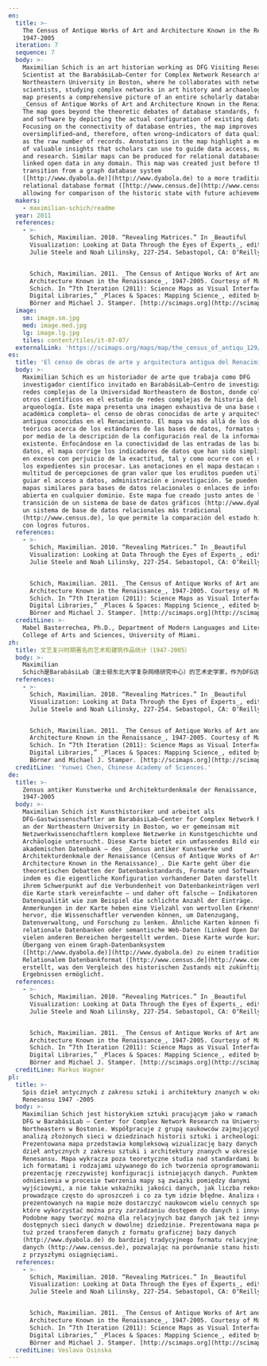 ```yaml
---
en:
  title: >-
    The Census of Antique Works of Art and Architecture Known in the Renaissance
    1947-2005
  iteration: 7
  sequence: 7
  body: >-
    Maximilian Schich is an art historian working as DFG Visiting Research
    Scientist at the BarabásiLab—Center for Complex Network Research at
    Northeastern University in Boston, where he collaborates with network
    scientists, studying complex networks in art history and archaeology. This
    map presents a comprehensive picture of an entire scholarly database—the
    _Census of Antique Works of Art and Architecture Known in the Renaissance_.
    The map goes beyond the theoretic debates of database standards, formats,
    and software by depicting the actual configuration of existing data.
    Focusing on the connectivity of database entries, the map improves
    oversimplified—and, therefore, often wrong—indicators of data quality such
    as the raw number of records. Annotations in the map highlight a multitude
    of valuable insights that scholars can use to guide data access, management,
    and research. Similar maps can be produced for relational databases or
    linked open data in any domain. This map was created just before the
    transition from a graph database system
    ([http://www.dyabola.de)](http://www.dyabola.de) to a more traditional
    relational database format ([http://www.census.de](http://www.census.de)),
    allowing for comparison of the historic state with future achievements.
  makers:
    - maximilian-schich/readme
  year: 2011
  references:
    - >-
      Schich, Maximilian. 2010. “Revealing Matrices.” In _Beautiful
      Visualization: Looking at Data Through the Eyes of Experts_, edited by
      Julie Steele and Noah Lilinsky, 227-254. Sebastopol, CA: O‘Reilly.


      Schich, Maximilian. 2011. _The Census of Antique Works of Art and
      Architecture Known in the Renaissance_, 1947-2005. Courtesy of Maximilian
      Schich. In “7th Iteration (2011): Science Maps as Visual Interfaces to
      Digital Libraries,” _Places & Spaces: Mapping Science_, edited by Katy
      Börner and Michael J. Stamper. [http://scimaps.org](http://scimaps.org).
  image:
    sm: image.sm.jpg
    med: image.med.jpg
    lg: image.lg.jpg
    tiles: content/tiles/it-07-07/
  externalLink: 'https://scimaps.org/maps/map/the_census_of_antiqu_129/detail'
es:
  title: 'El censo de obras de arte y arquitectura antigua del Renacimiento, 1947-2005'
  body: >-
    Maximilian Schich es un historiador de arte que trabaja como DFG
    investigador científico invitado en BarabásiLab—Centro de investigación de
    redes complejas de la Universidad Northeastern de Boston, donde colabora con
    otros científicos en el estudio de redes complejas de historia del arte y
    arqueología. Este mapa presenta una imagen exhaustiva de una base de datos
    académica completa— el censo de obras conocidas de arte y arquitectura
    antigua conocidas en el Renacimiento. El mapa va más allá de los debates
    teóricos acerca de los estándares de las bases de datos, formatos y software
    por medio de la descripción de la configuración real de la información
    existente. Enfocándose en la conectividad de las entradas de las bases de
    datos, el mapa corrige los indicadores de datos que han sido simplificados
    en exceso con perjuicio de la exactitud, tal y como ocurre con el número de
    los expedientes sin procesar. Las anotaciones en el mapa destacan una
    multitud de percepciones de gran valor que los eruditos pueden utilizar para
    guiar el acceso a datos, administración e investigación. Se pueden producir
    mapas similares para bases de datos relacionales o enlaces de información
    abierta en cualquier dominio. Este mapa fue creado justo antes de la
    transición de un sistema de base de datos gráficos (http://www.dyabola.de)a
    un sistema de base de datos relacionales más tradicional
    (http://www.census.de), lo que permite la comparación del estado histórico
    con logros futuros.
  references:
    - >-
      Schich, Maximilian. 2010. “Revealing Matrices.” In _Beautiful
      Visualization: Looking at Data Through the Eyes of Experts_, edited by
      Julie Steele and Noah Lilinsky, 227-254. Sebastopol, CA: O‘Reilly.


      Schich, Maximilian. 2011. _The Census of Antique Works of Art and
      Architecture Known in the Renaissance_, 1947-2005. Courtesy of Maximilian
      Schich. In “7th Iteration (2011): Science Maps as Visual Interfaces to
      Digital Libraries,” _Places & Spaces: Mapping Science_, edited by Katy
      Börner and Michael J. Stamper. [http://scimaps.org](http://scimaps.org).
  creditLine: >-
    Mabel Basterrechea, Ph.D., Department of Modern Languages and Literatures,
    College of Arts and Sciences, University of Miami.
zh:
  title: 文艺复兴时期著名的艺术和建筑作品统计（1947-2005）
  body: >-
    Maximilian
    Schich是BarabásiLab（波士顿东北大学复杂网络研究中心）的艺术史学家，作为DFG访问研究科学家他与网络科学家合作研究艺术史和考古学的复杂网络。此地图展示了学术数据库（文艺复兴时期著名的艺术和建筑作品统计）的全景图。此地图通过描述现有数据的实际结构从而超越了传统的关于数据库标准、格式和软件的理论讨论。此地图着眼于数据库接口的联系从而提升了由于过度简化导致错误的数据质量指标，如记录的原始条数。地图中的注释提供了许多有价值的见解，学者可以用来指导其数据获取、管理和研究。类似的地图可以在关系数据库或者任一领域的公开数据中产生。此地图创建于从图形数据库系统(http://www.dyabola.de)向更加传统的关系数据库结构(http://www.census.de)转变之前，因此可以用来比较历史状态和未来的成果。
  references:
    - >-
      Schich, Maximilian. 2010. “Revealing Matrices.” In _Beautiful
      Visualization: Looking at Data Through the Eyes of Experts_, edited by
      Julie Steele and Noah Lilinsky, 227-254. Sebastopol, CA: O‘Reilly.


      Schich, Maximilian. 2011. _The Census of Antique Works of Art and
      Architecture Known in the Renaissance_, 1947-2005. Courtesy of Maximilian
      Schich. In “7th Iteration (2011): Science Maps as Visual Interfaces to
      Digital Libraries,” _Places & Spaces: Mapping Science_, edited by Katy
      Börner and Michael J. Stamper. [http://scimaps.org](http://scimaps.org).
  creditLine: 'Yunwei Chen, Chinese Academy of Sciences.'
de:
  title: >-
    Zensus antiker Kunstwerke und Architekturdenkmale der Renaissance,
    1947-2005 
  body: >-
    Maximilian Schich ist Kunsthistoriker und arbeitet als
    DFG-Gastwissenschaftler am BarabásiLab—Center for Complex Network Research
    an der Northeastern University in Boston, wo er gemeinsam mit
    Netzwerkwissenschaftlern komplexe Netzwerke in Kunstgeschichte und
    Archäologie untersucht. Diese Karte bietet ein umfassendes Bild einer ganzen
    akademischen Datenbank — des _Zensus antiker Kunstwerke und
    Architekturdenkmale der Renaissance (Census of Antique Works of Art and
    Architecture Known in the Renaissance)_. Die Karte geht über die
    theoretischen Debatten der Datenbankstandards, Formate und Software hinaus
    indem es die eigentliche Konfiguration vorhandener Daten darstellt. Mit
    ihrem Schwerpunkt auf die Verbundenheit von Datenbankeinträgen verbessert
    die Karte stark vereinfachte — und daher oft falsche — Indikatoren der
    Datenqualität wie zum Beispiel die schlichte Anzahl der Einträge.
    Anmerkungen in der Karte heben eine Vielzahl von wertvollen Erkenntnissen
    hervor, die Wissenschaftler verwenden können, um Datenzugang,
    Datenverwaltung, und Forschung zu lenken. Ähnliche Karten können für
    relationale Datenbanken oder semantische Web-Daten (Linked Open Data) in
    vielen anderen Bereichen hergestellt werden. Diese Karte wurde kurz vor dem
    Übergang von einem Graph-Datenbanksystem
    ([http://www.dyabola.de)](http://www.dyabola.de) zu einem traditionelleren
    Relationalem Datenbankformat ([http://www.census.de](http://www.census.de))
    erstellt, was den Vergleich des historischen Zustands mit zukünftigen
    Ergebnissen ermöglicht.
  references:
    - >-
      Schich, Maximilian. 2010. “Revealing Matrices.” In _Beautiful
      Visualization: Looking at Data Through the Eyes of Experts_, edited by
      Julie Steele and Noah Lilinsky, 227-254. Sebastopol, CA: O‘Reilly.


      Schich, Maximilian. 2011. _The Census of Antique Works of Art and
      Architecture Known in the Renaissance_, 1947-2005. Courtesy of Maximilian
      Schich. In “7th Iteration (2011): Science Maps as Visual Interfaces to
      Digital Libraries,” _Places & Spaces: Mapping Science_, edited by Katy
      Börner and Michael J. Stamper. [http://scimaps.org](http://scimaps.org).
  creditLine: Markus Wagner
pl:
  title: >-
    Spis dzieł antycznych z zakresu sztuki i architektury znanych w okresie
    Renesansu 1947 -2005
  body: >-
    Maximilian Schich jest historykiem sztuki pracującym jako w ramach funduszu
    DFG w BarabásiLab – Center for Complex Network Research na Uniwersytecie
    Northeastern w Bostonie. Współpracuje z grupą naukowców zajmujących się
    analizą złożonych sieci w dziedzinach historii sztuki i archeologii.
    Prezentowana mapa przedstawia kompleksową wizualizację bazy danych - Spis
    dzieł antycznych z zakresu sztuki i architektury znanych w okresie
    Renesansu. Mapa wykracza poza teoretyczne studia nad standardami baz danych,
    ich formatami i rodzajami używanego do ich tworzenia oprogramowania poprzez
    prezentację rzeczywistej konfiguracji istniejących danych. Punktem
    odniesienia w procesie tworzenia mapy są związki pomiędzy danymi
    wyjściowymi, a nie takie wskaźniki jakości danych, jak liczba rekordów,
    prowadzące często do uproszczeń i co za tym idzie błędne. Analiza danych
    prezentowanych na mapie może dostarczyć naukowcom wielu cennych spostrzeżeń,
    które wykorzystać można przy zarzadzaniu dostępem do danych i innych badań.
    Podobne mapy tworzyć można dla relacyjnych baz danych jak też innych ogólnie
    dostępnych sieci danych w dowolnej dziedzinie. Prezentowana mapa powstała
    tuż przed transferem danych z formatu graficznej bazy danych
    (http://www.dyabola.de) do bardziej tradycyjnego formatu relacyjnej bazy
    danych (http://www.census.de), pozwalając na porównanie stanu historycznego
    z przyszłymi osiągnięciami.
  references:
    - >-
      Schich, Maximilian. 2010. “Revealing Matrices.” In _Beautiful
      Visualization: Looking at Data Through the Eyes of Experts_, edited by
      Julie Steele and Noah Lilinsky, 227-254. Sebastopol, CA: O‘Reilly.


      Schich, Maximilian. 2011. _The Census of Antique Works of Art and
      Architecture Known in the Renaissance_, 1947-2005. Courtesy of Maximilian
      Schich. In “7th Iteration (2011): Science Maps as Visual Interfaces to
      Digital Libraries,” _Places & Spaces: Mapping Science_, edited by Katy
      Börner and Michael J. Stamper. [http://scimaps.org](http://scimaps.org).
  creditLine: Veslava Osinska
---
```

